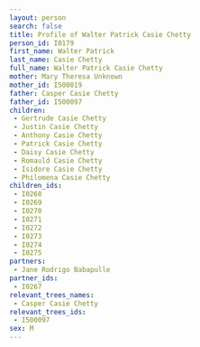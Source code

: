 ```yaml
---
layout: person
search: false
title: Profile of Walter Patrick Casie Chetty
person_id: I0179
first_name: Walter Patrick
last_name: Casie Chetty
full_name: Walter Patrick Casie Chetty
mother: Mary Theresa Unknown
mother_id: I500019
father: Casper Casie Chetty
father_id: I500097
children:
 - Gertrude Casie Chetty
 - Justin Casie Chetty
 - Anthony Casie Chetty
 - Patrick Casie Chetty
 - Daisy Casie Chetty
 - Romauld Casie Chetty
 - Isidore Casie Chetty
 - Philomena Casie Chetty
children_ids:
 - I0268
 - I0269
 - I0270
 - I0271
 - I0272
 - I0273
 - I0274
 - I0275
partners:
 - Jane Rodrigo Babapulle
partner_ids:
 - I0267
relevant_trees_names:
 - Casper Casie Chetty
relevant_trees_ids:
 - I500097
sex: M
---
```


